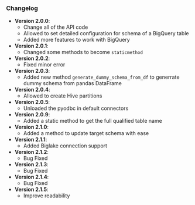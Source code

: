 ### Changelog
- **Version 2.0.0**:
  - Change all of the API code
  - Allowed to set detailed configuration for schema of a BigQuery table
  - Added more features to work with BigQuery
- **Version 2.0.1**:
  - Changed some methods to become `staticmethod`
- **Version 2.0.2**:
  - Fixed minor error
- **Version 2.0.3**:
  - Added new method `generate_dummy_schema_from_df` to generrate dummy schema from pandas DataFrame
- **Version 2.0.4**:
  - Allowed to create Hive partitions
- **Version 2.0.5**:
  - Unloaded the pyodbc in default connectors
- **Version 2.0.9**:
  - Added a static method to get the full qualified table name
- **Version 2.1.0**:
  - Added a method to update target schema with ease
- **Version 2.1.1**:
  - Added Biglake connection support
- **Version 2.1.2**:
  - Bug Fixed
- **Version 2.1.3**:
  - Bug Fixed
- **Version 2.1.4**:
  - Bug Fixed
- **Version 2.1.5**:
  - Improve readability